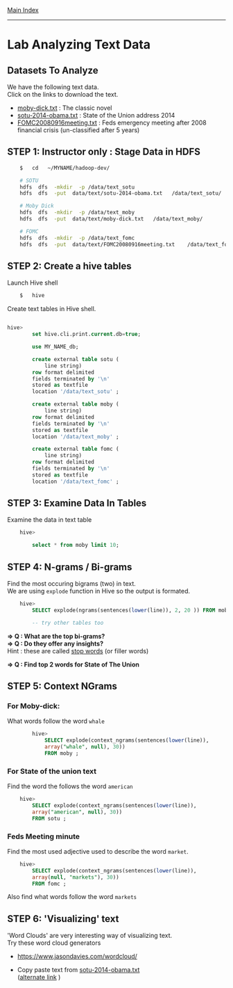 <link rel='stylesheet' href='../assets/css/main.css'/>

[Main Index](../../README.md)

---

# Lab Analyzing Text Data


## Datasets To Analyze
We have the following text data.  
Click on the links to download the text.
- [moby-dick.txt](../data/text/moby-dick.txt) : The classic novel
- [sotu-2014-obama.txt](../data/text/sotu-2014-obama.txt) : State of the Union address 2014
- [FOMC20080916meeting.txt](../data/text/FOMC20080916meeting.txt) : Feds emergency meeting after 2008 financial crisis  (un-classified after 5 years)

## STEP 1: Instructor only  : Stage Data in HDFS

```bash
    $   cd   ~/MYNAME/hadoop-dev/

    # SOTU
    hdfs  dfs  -mkdir  -p /data/text_sotu
    hdfs  dfs  -put  data/text/sotu-2014-obama.txt   /data/text_sotu/

    # Moby Dick
    hdfs  dfs  -mkdir  -p /data/text_moby
    hdfs  dfs  -put  data/text/moby-dick.txt   /data/text_moby/

    # FOMC
    hdfs  dfs  -mkdir  -p /data/text_fomc
    hdfs  dfs  -put  data/text/FOMC20080916meeting.txt    /data/text_fomc/

```


## STEP 2: Create a hive tables
Launch Hive shell

```bash
    $   hive
```

Create text tables in Hive shell.

```sql

hive>
        set hive.cli.print.current.db=true;

        use MY_NAME_db;

        create external table sotu (
            line string)
        row format delimited
        fields terminated by '\n'
        stored as textfile
        location '/data/text_sotu' ;

        create external table moby (
            line string)
        row format delimited
        fields terminated by '\n'
        stored as textfile
        location '/data/text_moby' ;

        create external table fomc (
            line string)
        row format delimited
        fields terminated by '\n'
        stored as textfile
        location '/data/text_fomc' ;


```

##  STEP 3: Examine Data In Tables
Examine the data in text table
```sql
    hive>

        select * from moby limit 10;
```


## STEP 4: N-grams / Bi-grams
Find the most occuring bigrams (two) in text.  
We are using `explode` function in Hive so the output is formated.

```sql
    hive>
        SELECT explode(ngrams(sentences(lower(line)), 2, 20 )) FROM moby;

        -- try other tables too
```

**=> Q : What are the top bi-grams?**  
**=> Q : Do they offer any insights?**  
Hint : these are called [stop words](https://en.wikipedia.org/wiki/Stop_words) (or filler words)

**=> Q : Find top 2 words for State of The Union**

## STEP 5: Context NGrams

### For Moby-dick:   
What words follow the word `whale`
```sql
        hive>
            SELECT explode(context_ngrams(sentences(lower(line)),
            array("whale", null), 30))
            FROM moby ;
```

###  For State of the union text  
Find the word the follows the word `american`
```sql
    hive>
        SELECT explode(context_ngrams(sentences(lower(line)),
        array("american", null), 30))
        FROM sotu ;
```

### Feds Meeting minute
Find the most used adjective used to describe the word `market`.

```sql
    hive>
        SELECT explode(context_ngrams(sentences(lower(line)),
        array(null, "markets"), 30))
        FROM fomc ;
```

Also find what words follow the word `markets`

## STEP 6: 'Visualizing' text
'Word Clouds' are very interesting way of visualizing text.  
Try these word cloud generators  
- https://www.jasondavies.com/wordcloud/

- Copy paste text from [sotu-2014-obama.txt](../data/text/sotu-2014-obama.txt)   
([alternate link](https://raw.githubusercontent.com/elephantscale/HI-labs/master/hadoop-dev/hive/text/sotu-2014-obama.txt) )
